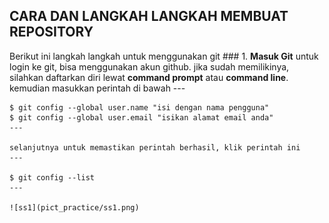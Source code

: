 ## CARA DAN LANGKAH LANGKAH MEMBUAT REPOSITORY 

Berikut ini langkah langkah untuk menggunakan git
	### 1. **Masuk Git**
	untuk login ke git, bisa menggunakan akun github. jika sudah memilikinya, silahkan daftarkan diri lewat 
	**command prompt** atau **command line**. kemudian masukkan perintah di bawah
	---

	$ git config --global user.name "isi dengan nama pengguna"
	$ git config --global user.email "isikan alamat email anda"
	---

	selanjutnya untuk memastikan perintah berhasil, klik perintah ini
	---

	$ git config --list
	---

	![ss1](pict_practice/ss1.png)